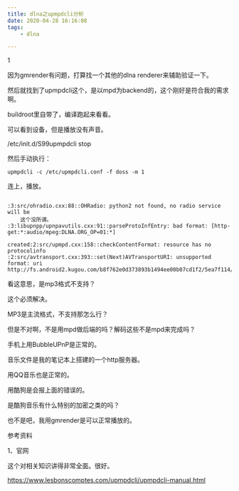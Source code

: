 ```yaml
---
title: dlna之upmpdcli分析
date: 2020-04-28 16:16:08
tags:
	- dlna

---
```


1

因为gmrender有问题，打算找一个其他的dlna renderer来辅助验证一下。

然后就找到了upmpdcli这个，是以mpd为backend的，这个刚好是符合我的需求啊。

buildroot里自带了，编译跑起来看看。

可以看到设备，但是播放没有声音。

/etc/init.d/S99upmpdcli stop

然后手动执行：

```
upmpdcli -c /etc/upmpdcli.conf -f doss -m 1
```

连上，播放。

```

:3:src/ohradio.cxx:88::OHRadio: python2 not found, no radio service will be 
	这个没所谓。
:3:libupnpp/upnpavutils.cxx:91::parseProtoInfEntry: bad format: [http-get:*:audio/mpeg:DLNA.ORG_OP=01:*]
	
created:2:src/upmpd.cxx:158::checkContentFormat: resource has no protocolinfo
:2:src/avtransport.cxx:393::set(Next)AVTransportURI: unsupported format: uri http://fs.android2.kugou.com/b8f762e0d373893b1494ee00b07cd1f2/5ea7f114/G175/M02/0B/19/7w0DAF2KNWWAQIzvADo1gWSDkYA642.mp3
```

看这意思，是mp3格式不支持？

这个必须解决。

MP3是主流格式，不支持那怎么行？

但是不对啊，不是用mpd做后端的吗？解码这些不是mpd来完成吗？



手机上用BubbleUPnP是正常的。

音乐文件是我的笔记本上搭建的一个http服务器。

用QQ音乐也是正常的。

用酷狗是会报上面的错误的。

是酷狗音乐有什么特别的加密之类的吗？

也不是吧，我用gmrender是可以正常播放的。







参考资料

1、官网

这个对相关知识讲得非常全面。很好。

https://www.lesbonscomptes.com/upmpdcli/upmpdcli-manual.html